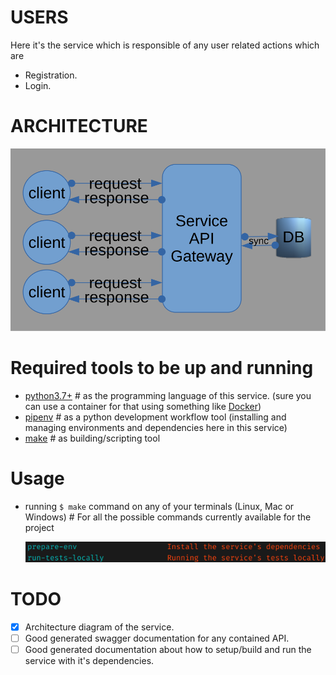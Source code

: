 # USERS
Here it's the service which is responsible of any user related actions which are
- Registration.
- Login.

# ARCHITECTURE
![architecture_diagram](architecture_diagram.svg)

# Required tools to be up and running

- [python3.7+](https://www.python.org/download/releases/3.0/) # as the programming language of this service. (sure you can use a container for that using something like [Docker](https://www.docker.com/))
- [pipenv](https://pypi.org/project/pipenv/) # as a python development workflow tool (installing and managing environments and dependencies here in this service)
- [make](https://www.gnu.org/software/make/) # as building/scripting tool

# Usage

- running `$ make` command on any of your terminals (Linux, Mac or Windows) # For all the possible commands currently available for the project

  ![current_make_list](current_make_list.png)

# TODO
- [x] Architecture diagram of the service.
- [ ] Good generated swagger documentation for any contained API.
- [ ] Good generated documentation about how to setup/build and run the service with it's dependencies.
